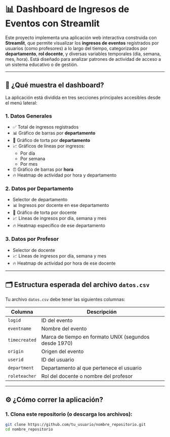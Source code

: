 # 📊 Dashboard de Ingresos de Eventos con Streamlit

Este proyecto implementa una aplicación web interactiva construida con **Streamlit**, que permite visualizar los **ingresos de eventos** registrados por usuarios (como profesores) a lo largo del tiempo, categorizados por **departamento**, **rol docente**, y diversas variables temporales (día, semana, mes, hora). Está diseñado para analizar patrones de actividad de acceso a un sistema educativo o de gestión.

---

## 🚀 ¿Qué muestra el dashboard?

La aplicación está dividida en tres secciones principales accesibles desde el menú lateral:

### 1. **Datos Generales**
- ✅ Total de ingresos registrados
- 📊 Gráfico de barras por **departamento**
- 🥧 Gráfico de torta por **departamento**
- 📈 Gráficos de líneas por ingresos:
  - Por día
  - Por semana
  - Por mes
- ⏰ Gráfico de barras por **hora**
- 🔥 Heatmap de actividad por hora y departamento

### 2. **Datos por Departamento**
- Selector de departamento
- 📊 Ingresos por docente en ese departamento
- 🥧 Gráfico de torta por docente
- 📈 Líneas de ingresos por día, semana y mes
- 🔥 Heatmap específico de ese departamento

### 3. **Datos por Profesor**
- Selector de docente
- 📈 Líneas de ingresos por día, semana y mes
- 🔥 Heatmap de actividad por hora de ese docente

---

## 🗂️ Estructura esperada del archivo `datos.csv`

Tu archivo `datos.csv` debe tener las siguientes columnas:

| Columna        | Descripción                                                  |
|----------------|--------------------------------------------------------------|
| `logid`        | ID del evento                                                |
| `eventname`    | Nombre del evento                                            |
| `timecreated`  | Marca de tiempo en formato UNIX (segundos desde 1970)       |
| `origin`       | Origen del evento                                            |
| `userid`       | ID del usuario                                               |
| `department`   | Departamento al que pertenece el usuario                     |
| `roleteacher`  | Rol del docente o nombre del profesor                        |

---

## ⚙️ ¿Cómo correr la aplicación?

### 1. **Clona este repositorio** (o descarga los archivos):
```bash
git clone https://github.com/tu_usuario/nombre_repositorio.git
cd nombre_repositorio
